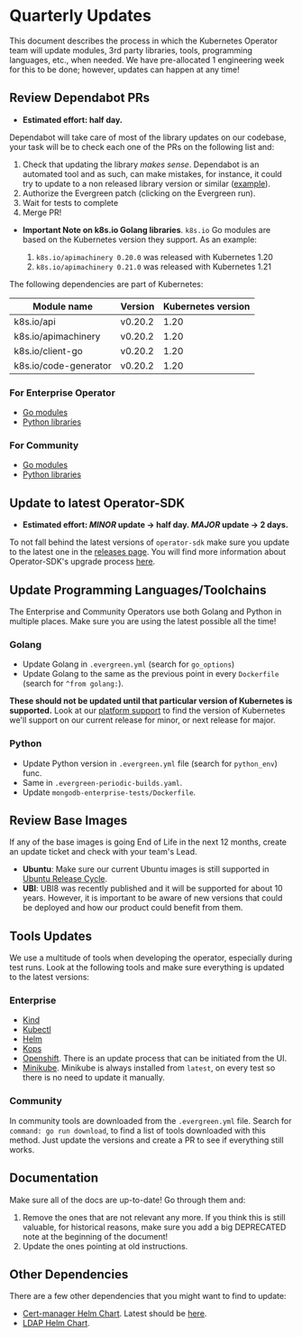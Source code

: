 # Quarterly Updates

This document describes the process in which the Kubernetes Operator team will
update modules, 3rd party libraries, tools, programming languages, etc., when
needed. We have pre-allocated 1 engineering week for this to be done; however,
updates can happen at any time!

## Review Dependabot PRs

* **Estimated effort: half day.**

Dependabot will take care of most of the library updates on our codebase, your
task will be to check each one of the PRs on the following list and:

1. Check that updating the library *makes sense*. Dependabot is an automated
   tool and as such, can make mistakes, for instance, it could try to update to
   a non released library version or similar
   ([example](https://github.com/10gen/ops-manager-kubernetes/pull/1492)).
2. Authorize the Evergreen patch (clicking on the Evergreen run).
3. Wait for tests to complete
4. Merge PR!

* **Important Note on k8s.io Golang libraries**. `k8s.io` Go modules are based
  on the Kubernetes version they support. As an example:

  1) `k8s.io/apimachinery 0.20.0` was released with Kubernetes 1.20
  2) `k8s.io/apimachinery 0.21.0` was released with Kubernetes 1.21

The following dependencies are part of Kubernetes:

| Module name           | Version | Kubernetes version |
|-----------------------|---------|--------------------|
| k8s.io/api            | v0.20.2 | 1.20               |
| k8s.io/apimachinery   | v0.20.2 | 1.20               |
| k8s.io/client-go      | v0.20.2 | 1.20               |
| k8s.io/code-generator | v0.20.2 | 1.20               |

### For Enterprise Operator

* [Go modules](https://github.com/10gen/ops-manager-kubernetes/pulls?q=is%3Aopen+is%3Apr+author%3Aapp%2Fdependabot+label%3Ago)
* [Python libraries](https://github.com/10gen/ops-manager-kubernetes/pulls?q=is%3Aopen+is%3Apr+author%3Aapp%2Fdependabot+label%3Apython)

### For Community

* [Go modules](https://github.com/mongodb/mongodb-kubernetes-operator/pulls?q=is%3Apr+is%3Aopen+label%3Ago)
* [Python libraries](https://github.com/mongodb/mongodb-kubernetes-operator/pulls?q=is%3Apr+is%3Aopen+label%3Apython)

## Update to latest Operator-SDK

* **Estimated effort: *MINOR* update -> half day. *MAJOR* update -> 2 days.**

To not fall behind the latest versions of `operator-sdk` make sure you update to
the latest one in the [releases
page](https://github.com/operator-framework/operator-sdk/releases). You will
find more information about Operator-SDK's upgrade process
[here](https://sdk.operatorframework.io/docs/upgrading-sdk-version/).

## Update Programming Languages/Toolchains

The Enterprise and Community Operators use both Golang and Python in multiple
places. Make sure you are using the latest possible all the time!

### Golang

* Update Golang in `.evergreen.yml` (search for `go_options`)
* Update Golang to the same as the previous point in every `Dockerfile` (search
  for `^from golang:`).

**These should not be updated until that particular version of Kubernetes is
supported.** Look at our [platform
support](https://docs.google.com/spreadsheets/d/1x5vfesgCaGJbFI07OPNRgOAxSIZIAxrJcRME8qjuvcw/edit#gid=0)
to find the version of Kubernetes we'll support on our current release for
minor, or next release for major.

### Python

* Update Python version in `.evergreen.yml` file (search for `python_env`) func.
* Same in `.evergreen-periodic-builds.yaml`.
* Update `mongodb-enterprise-tests/Dockerfile`.

## Review Base Images

If any of the base images is going End of Life in the next 12 months, create an
update ticket and check with your team's Lead.

* **Ubuntu**: Make sure our current Ubuntu images is still supported in [Ubuntu
  Release Cycle](https://ubuntu.com/about/release-cycle).
* **UBI**: UBI8 was recently published and it will be supported for about 10
  years. However, it is important to be aware of new versions that could be
  deployed and how our product could benefit from them.

## Tools Updates

We use a multitude of tools when developing the operator, especially during test
runs. Look at the following tools and make sure everything is updated to the
latest versions:

### Enterprise

* [Kind](../scripts/evergreen/setup_kind.sh)
* [Kubectl](../scripts/evergreen/setup_kubectl.sh)
* [Helm](../scripts/evergreen/setup_kubectl.sh)
* [Kops](../scripts/evergreen/setup_kubernetes_environment.sh)
* [Openshift](https://console-openshift-console.apps.openshift.mongokubernetes.com/settings/cluster).
  There is an update process that can be initiated from the UI.
* [Minikube](../scripts/evergreen/setup_minikube.sh). Minikube is always installed
  from `latest`, on every test so there is no need to update it manually.


### Community

In community tools are downloaded from the `.evergreen.yml` file. Search for
`command: go run download`, to find a list of tools downloaded with this method.
Just update the versions and create a PR to see if everything still works.

## Documentation

Make sure all of the docs are up-to-date! Go through them and:

1. Remove the ones that are not relevant any more. If you think this is still
   valuable, for historical reasons, make sure you add a big DEPRECATED note at
   the beginning of the document!
2. Update the ones pointing at old instructions.

## Other Dependencies

There are a few other dependencies that you might want to find to update:

* [Cert-manager Helm Chart](../docker/mongodb-enterprise-tests/tests/conftest.py).
  Latest should be
  [here](https://artifacthub.io/packages/helm/microfunctions/cert-manager).
* [LDAP Helm Chart](../docker/mongodb-enterprise-tests/tests/authentication/conftest.py).
